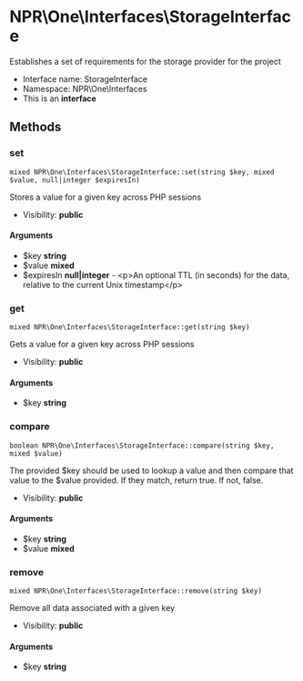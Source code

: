 NPR\One\Interfaces\StorageInterface
===============

Establishes a set of requirements for the storage provider for the project




* Interface name: StorageInterface
* Namespace: NPR\One\Interfaces
* This is an **interface**






Methods
-------


### set

    mixed NPR\One\Interfaces\StorageInterface::set(string $key, mixed $value, null|integer $expiresIn)

Stores a value for a given key across PHP sessions



* Visibility: **public**


#### Arguments
* $key **string**
* $value **mixed**
* $expiresIn **null|integer** - &lt;p&gt;An optional TTL (in seconds) for the data, relative to the current Unix timestamp&lt;/p&gt;



### get

    mixed NPR\One\Interfaces\StorageInterface::get(string $key)

Gets a value for a given key across PHP sessions



* Visibility: **public**


#### Arguments
* $key **string**



### compare

    boolean NPR\One\Interfaces\StorageInterface::compare(string $key, mixed $value)

The provided $key should be used to lookup a value and then compare
that value to the $value provided. If they match, return true. If not, false.



* Visibility: **public**


#### Arguments
* $key **string**
* $value **mixed**



### remove

    mixed NPR\One\Interfaces\StorageInterface::remove(string $key)

Remove all data associated with a given key



* Visibility: **public**


#### Arguments
* $key **string**


